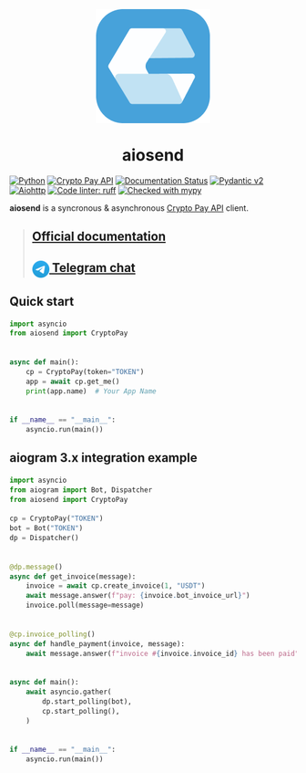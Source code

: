 <p align="center">
  <img src="https://raw.githubusercontent.com/vovchic17/static/refs/heads/main/src/aiosend.png" align="center"/>
  <h1 align="center">aiosend</h1>
</p>

[![Python](https://img.shields.io/endpoint?url=https://raw.githubusercontent.com/vovchic17/static/main/src/badges/python310_313.json)](https://www.python.org/)
[![Crypto Pay API](https://img.shields.io/endpoint?url=https://raw.githubusercontent.com/vovchic17/static/refs/heads/main/src/badges/cryptopayapi.json)](https://help.crypt.bot/crypto-pay-api)
[![Documentation Status](https://readthedocs.org/projects/aiosend/badge/?version=latest)](https://aiosend.readthedocs.io/en/latest/?badge=latest)
[![Pydantic v2](https://img.shields.io/endpoint?url=https://raw.githubusercontent.com/pydantic/pydantic/main/docs/badge/v2.json)](https://pydantic.dev)
[![Aiohttp](https://img.shields.io/badge/aiohttp-v3-2c5bb4?logo=aiohttp)](https://docs.aiohttp.org/en/stable/)
[![Code linter: ruff](https://img.shields.io/endpoint?url=https://raw.githubusercontent.com/astral-sh/ruff/main/assets/badge/v2.json)](https://github.com/charliermarsh/ruff)
[![Checked with mypy](https://img.shields.io/endpoint?url=https://raw.githubusercontent.com/vovchic17/static/main/src/badges/mypy.json)](https://mypy-lang.org/)

**aiosend** is a syncronous & asynchronous [Crypto Pay API](https://help.crypt.bot/crypto-pay-api) client.

> ## [Official documentation](https://aiosend.readthedocs.io/en/latest/)
> ## [<img src="https://raw.githubusercontent.com/vovchic17/static/refs/heads/main/src/telegram_logo.svg" width="30" align="top">  Telegram chat](https://aiosend.t.me/)


## Quick start
```python
import asyncio
from aiosend import CryptoPay


async def main():
    cp = CryptoPay(token="TOKEN")
    app = await cp.get_me()
    print(app.name)  # Your App Name


if __name__ == "__main__":
    asyncio.run(main())
```

## aiogram 3.x integration example

```python
import asyncio
from aiogram import Bot, Dispatcher
from aiosend import CryptoPay

cp = CryptoPay("TOKEN")
bot = Bot("TOKEN")
dp = Dispatcher()


@dp.message()
async def get_invoice(message):
    invoice = await cp.create_invoice(1, "USDT")
    await message.answer(f"pay: {invoice.bot_invoice_url}")
    invoice.poll(message=message)


@cp.invoice_polling()
async def handle_payment(invoice, message):
    await message.answer(f"invoice #{invoice.invoice_id} has been paid")


async def main():
    await asyncio.gather(
        dp.start_polling(bot),
        cp.start_polling(),
    )


if __name__ == "__main__":
    asyncio.run(main())
```

